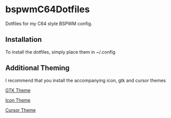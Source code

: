 # bspwmC64Dotfiles
Dotfiles for my C64 style BSPWM config.

## Installation
To install the dotfiles, simply place them in ~/.config

## Additional Theming
I recommend that you install the accompanying icon, gtk and cursor themes

[GTK Theme](https://www.pling.com/p/2067565/)

[Icon Theme](https://www.pling.com/p/2067562/)

[Cursor Theme](https://www.pling.com/p/999732/)
